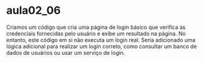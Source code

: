 # aula02_06

Criamos um código que cria uma página de login básico que verifica as credenciais fornecidas pelo usuário e exibe um resultado na página. No entanto, este código em si não executa um login real. Seria adicionado uma lógica adicional para realizar um login correto, como consultar um banco de dados de usuários ou usar um serviço de login.
